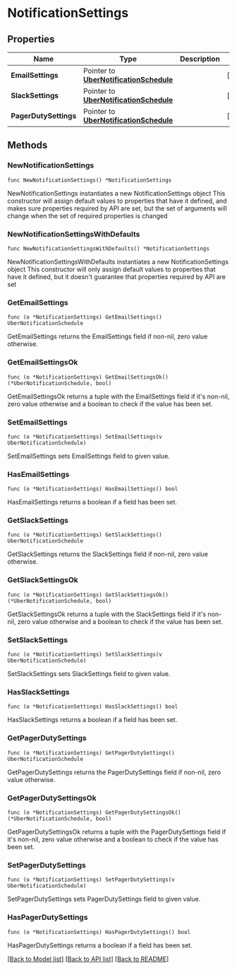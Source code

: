 # NotificationSettings

## Properties

Name | Type | Description | Notes
------------ | ------------- | ------------- | -------------
**EmailSettings** | Pointer to [**UberNotificationSchedule**](UberNotificationSchedule.md) |  | [optional] 
**SlackSettings** | Pointer to [**UberNotificationSchedule**](UberNotificationSchedule.md) |  | [optional] 
**PagerDutySettings** | Pointer to [**UberNotificationSchedule**](UberNotificationSchedule.md) |  | [optional] 

## Methods

### NewNotificationSettings

`func NewNotificationSettings() *NotificationSettings`

NewNotificationSettings instantiates a new NotificationSettings object
This constructor will assign default values to properties that have it defined,
and makes sure properties required by API are set, but the set of arguments
will change when the set of required properties is changed

### NewNotificationSettingsWithDefaults

`func NewNotificationSettingsWithDefaults() *NotificationSettings`

NewNotificationSettingsWithDefaults instantiates a new NotificationSettings object
This constructor will only assign default values to properties that have it defined,
but it doesn't guarantee that properties required by API are set

### GetEmailSettings

`func (o *NotificationSettings) GetEmailSettings() UberNotificationSchedule`

GetEmailSettings returns the EmailSettings field if non-nil, zero value otherwise.

### GetEmailSettingsOk

`func (o *NotificationSettings) GetEmailSettingsOk() (*UberNotificationSchedule, bool)`

GetEmailSettingsOk returns a tuple with the EmailSettings field if it's non-nil, zero value otherwise
and a boolean to check if the value has been set.

### SetEmailSettings

`func (o *NotificationSettings) SetEmailSettings(v UberNotificationSchedule)`

SetEmailSettings sets EmailSettings field to given value.

### HasEmailSettings

`func (o *NotificationSettings) HasEmailSettings() bool`

HasEmailSettings returns a boolean if a field has been set.

### GetSlackSettings

`func (o *NotificationSettings) GetSlackSettings() UberNotificationSchedule`

GetSlackSettings returns the SlackSettings field if non-nil, zero value otherwise.

### GetSlackSettingsOk

`func (o *NotificationSettings) GetSlackSettingsOk() (*UberNotificationSchedule, bool)`

GetSlackSettingsOk returns a tuple with the SlackSettings field if it's non-nil, zero value otherwise
and a boolean to check if the value has been set.

### SetSlackSettings

`func (o *NotificationSettings) SetSlackSettings(v UberNotificationSchedule)`

SetSlackSettings sets SlackSettings field to given value.

### HasSlackSettings

`func (o *NotificationSettings) HasSlackSettings() bool`

HasSlackSettings returns a boolean if a field has been set.

### GetPagerDutySettings

`func (o *NotificationSettings) GetPagerDutySettings() UberNotificationSchedule`

GetPagerDutySettings returns the PagerDutySettings field if non-nil, zero value otherwise.

### GetPagerDutySettingsOk

`func (o *NotificationSettings) GetPagerDutySettingsOk() (*UberNotificationSchedule, bool)`

GetPagerDutySettingsOk returns a tuple with the PagerDutySettings field if it's non-nil, zero value otherwise
and a boolean to check if the value has been set.

### SetPagerDutySettings

`func (o *NotificationSettings) SetPagerDutySettings(v UberNotificationSchedule)`

SetPagerDutySettings sets PagerDutySettings field to given value.

### HasPagerDutySettings

`func (o *NotificationSettings) HasPagerDutySettings() bool`

HasPagerDutySettings returns a boolean if a field has been set.


[[Back to Model list]](../README.md#documentation-for-models) [[Back to API list]](../README.md#documentation-for-api-endpoints) [[Back to README]](../README.md)


